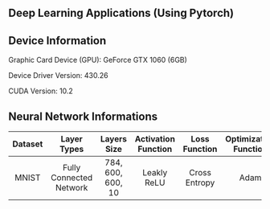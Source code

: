 ## Deep Learning Applications (Using Pytorch)

Device Information
---
Graphic Card Device (GPU): GeForce GTX 1060 (6GB)

Device Driver Version: 430.26

CUDA Version: 10.2

Neural Network Informations
---
| Dataset      | Layer Types                 | Layers Size                  | Activation Function            | Loss Function              | Optimization Function     | Epoch  | Scores |
|:------------:|:---------------------------:|:----------------------------:|:------------------------------:|:--------------------------:|:-------------------------:|:------:|:------:|
|    MNIST     |   Fully Connected Network   |     784, 600, 600, 10        |      Leakly ReLU               |    Cross Entropy           |        Adam               |   25   |98.12 % |
